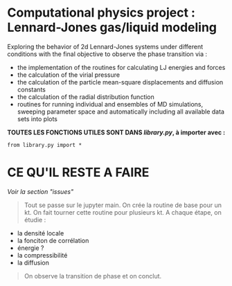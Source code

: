# Computational physics project : Lennard-Jones gas/liquid modeling 

Exploring the behavior of 2d Lennard-Jones systems under different conditions with the final objective to observe the phase transition via : 

* the implementation of the routines for calculating LJ energies and forces
* the calculation of the virial pressure
* the calculation of the particle mean-square displacements and diffusion constants
* the calculation of the radial distribution function
* routines for running individual and ensembles of MD simulations, sweeping parameter space and automatically including all available data sets into plots

**TOUTES LES FONCTIONS UTILES SONT DANS *library.py*, à importer avec :**

`from library.py import *`


# CE QU'IL RESTE A FAIRE 

*Voir la section "issues"*
 > Tout se passe sur le jupyter main. 
 > On crée la routine de base pour un kt.
 > On fait tourner cette routine pour plusieurs kt.
 > A chaque étape, on étudie : 

* la densité locale
* la fonciton de corrélation
* énergie ? 
* la compressibilité
* la diffusion 

>On observe la transition de phase et on conclut.

